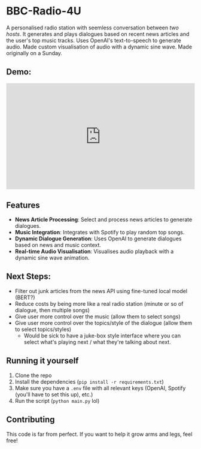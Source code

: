 # BBC-Radio-4U

A personalised radio station with seemless conversation between _two hosts_. It generates and plays dialogues based on recent news articles and the user's top music tracks.
Uses OpenAI's text-to-speech to generate audio. Made custom visualisation of audio with a dynamic sine wave. 
Made originally on a Sunday.

## Demo:

<div style="position: relative; width: 100%; padding-top: 56.25%; overflow: hidden;">
  <iframe src="https://www.youtube.com/embed/E8vLzDipnew" 
          style="position: absolute; top: 0; left: 0; width: 100%; height: 100%; border: 0;" 
          allow="accelerometer; autoplay; clipboard-write; encrypted-media; gyroscope; picture-in-picture" 
          allowfullscreen>
  </iframe>
</div>

## Features

- **News Article Processing**: Select and process news articles to generate dialogues.
- **Music Integration**: Integrates with Spotify to play random top songs.
- **Dynamic Dialogue Generation**: Uses OpenAI to generate dialogues based on news and music context.
- **Real-time Audio Visualisation**: Visualises audio playback with a dynamic sine wave animation.

## Next Steps:
- Filter out junk articles from the news API using fine-tuned local model (BERT?)
- Reduce costs by being more like a real radio station (minute or so of dialogue, then multiple songs)
- Give user more control over the music (allow them to select songs)
- Give user more control over the topics/style of the dialogue (allow them to select topics/styles)
  - Would be sick to have a juke-box style interface where you can select what's playing next / what they're talking about next.


## Running it yourself

1. Clone the repo
2. Install the dependencies (`pip install -r requirements.txt`)
3. Make sure you have a `.env` file with all relevant keys (OpenAI, Spotify (you'll have to set this up), etc.)
4. Run the script (`python main.py` lol)

## Contributing

This code is far from perfect. If you want to help it grow arms and legs, feel free!
